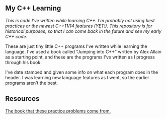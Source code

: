 ## My C++ Learning

*This is code I've written while learning C++. I'm probably not using best practices or the newest
C++11/14 features (YET!). This repository is for historical purposes, so that I can come back in the future
and see my early C++ code.*

These are just tiny little C++ programs I've written while learning the language. I've used a book called
"Jumping into C++" written by Alex Allain as a starting point, and these are the programs I've written as I
progress through his book.

I've date stamped and given some info on what each program does in the header. I was learning
new language features as I went, so the earlier programs aren't the best.

## Resources

[The book that these practice problems come from.](http://www.cprogramming.com/c++book/?inl=sb)
